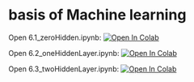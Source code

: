 # basis of Machine learning

Open 6.1_zeroHidden.ipynb: [![Open In Colab](https://colab.research.google.com/assets/colab-badge.svg)](https://colab.research.google.com/github/daiki-matsunaga/MathMeasurement/blob/main/lec06/6.1_zeroHidden.ipynb)

Open 6.2_oneHiddenLayer.ipynb: [![Open In Colab](https://colab.research.google.com/assets/colab-badge.svg)](https://colab.research.google.com/github/daiki-matsunaga/MathMeasurement/blob/main/lec06/4.2_oneHiddenLayer.ipynb)

Open 6.3_twoHiddenLayer.ipynb: [![Open In Colab](https://colab.research.google.com/assets/colab-badge.svg)](https://colab.research.google.com/github/daiki-matsunaga/MathMeasurement/blob/main/lec06/4.3_twoHiddenLayer.ipynb)
